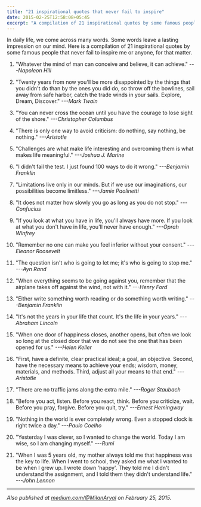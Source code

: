 ```yaml
---
title: "21 inspirational quotes that never fail to inspire"
date: 2015-02-25T12:58:08+05:45
excerpt: "A compilation of 21 inspirational quotes by some famous people that never fail to inspire."
---
```


In daily life, we come across many words. Some words leave a lasting impression on our mind. Here is a compilation of 21 inspirational quotes by some famous people that never fail to inspire me or anyone, for that matter.

1. "Whatever the mind of man can conceive and believe, it can achieve." *---Napoleon Hill*

2. "Twenty years from now you'll be more disappointed by the things that you didn't do than by the ones you did do, so throw off the bowlines, sail away from safe harbor, catch the trade winds in your sails. Explore, Dream, Discover." *---Mark Twain*

3. "You can never cross the ocean until you have the courage to lose sight of the shore." *---Christopher Columbus*

4. "There is only one way to avoid criticism: do nothing, say nothing, be nothing." *---Aristotle*

5. "Challenges are what make life interesting and overcoming them is what makes life meaningful." *---Joshua J. Marine*

6. "I didn't fail the test. I just found 100 ways to do it wrong." *---Benjamin Franklin*

7. "Limitations live only in our minds. But if we use our imaginations, our possibilities become limitless." *---Jamie Paolinetti*

8. "It does not matter how slowly you go as long as you do not stop." *---Confucius*

9. "If you look at what you have in life, you'll always have more. If you look at what you don't have in life, you'll never have enough." *---Oprah Winfrey*

10. "Remember no one can make you feel inferior without your consent." *---Eleanor Roosevelt*

11. "The question isn't who is going to let me; it's who is going to stop me." *---Ayn Rand*

12. "When everything seems to be going against you, remember that the airplane takes off against the wind, not with it." *---Henry Ford*

13. "Either write something worth reading or do something worth writing." *---Benjamin Franklin*

14. "It's not the years in your life that count. It's the life in your years." *---Abraham Lincoln*

15. "When one door of happiness closes, another opens, but often we look so long at the closed door that we do not see the one that has been opened for us." *---Helen Keller*

16. "First, have a definite, clear practical ideal; a goal, an objective. Second, have the necessary means to achieve your ends; wisdom, money, materials, and methods. Third, adjust all your means to that end." *---Aristotle*

17. "There are no traffic jams along the extra mile." *---Roger Staubach*

18. "Before you act, listen. Before you react, think. Before you criticize, wait. Before you pray, forgive. Before you quit, try." *---Ernest Hemingway*

19. "Nothing in the world is ever completely wrong. Even a stopped clock is right twice a day." *---Paulo Coelho*

20. "Yesterday I was clever, so I wanted to change the world. Today I am wise, so I am changing myself." *---Rumi*

21. "When I was 5 years old, my mother always told me that happiness was the key to life. When I went to school, they asked me what I wanted to be when I grew up. I wrote down 'happy'. They told me I didn't understand the assignment, and I told them they didn't understand life." *---John Lennon*

---

*Also published at [medium.com/&#64;MilanAryal](//medium.com/@MilanAryal/21-inspirational-quotes-that-never-fail-to-inspire-6349b03465e9) on February 25, 2015.*
